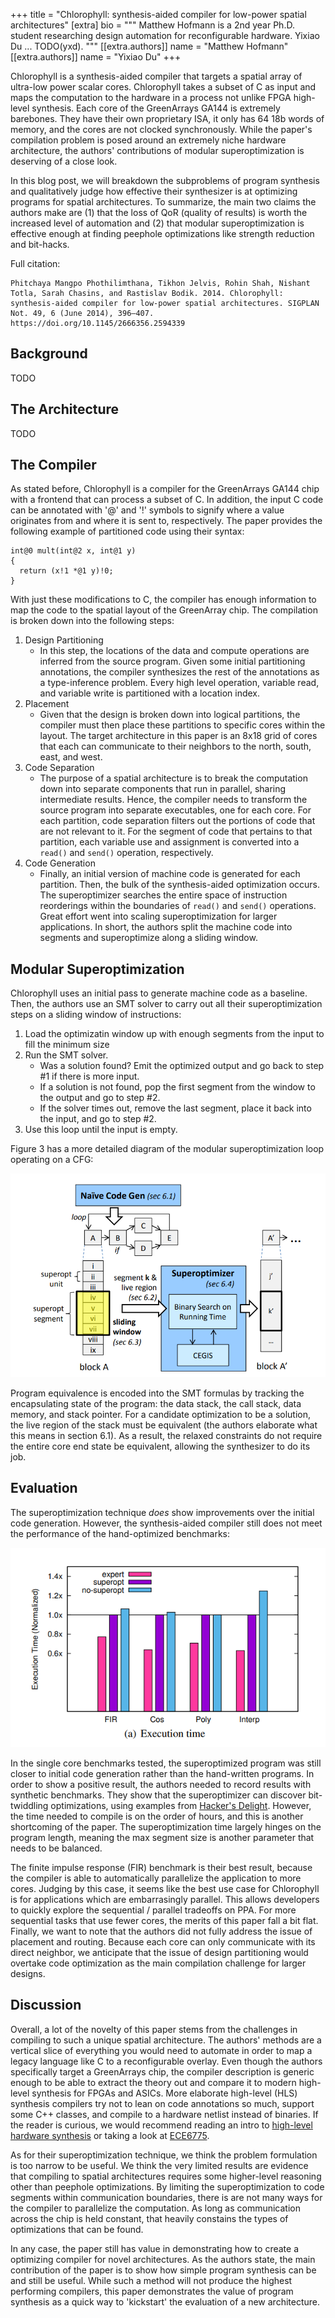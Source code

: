 +++
title = "Chlorophyll: synthesis-aided compiler for low-power spatial architectures"
[extra]
bio = """
  Matthew Hofmann is a 2nd year Ph.D. student researching design automation for reconfigurable hardware. Yixiao Du ... TODO(yxd).
"""
[[extra.authors]]
name = "Matthew Hofmann"
[[extra.authors]]
name = "Yixiao Du"
+++

Chlorophyll is a synthesis-aided compiler that targets a spatial array of ultra-low power scalar cores. Chlorophyll takes a subset of C as input and maps the computation to the hardware in a process not unlike FPGA high-level synthesis. Each core of the GreenArrays GA144 is extremely barebones. They have their own proprietary ISA, it only has 64 18b words of memory, and the cores are not clocked synchronously. While the paper's compilation problem is posed around an extremely niche hardware architecture, the authors' contributions of modular superoptimization is deserving of a close look.

In this blog post, we will breakdown the subproblems of program synthesis and qualitatively judge how effective their synthesizer is at optimizing programs for spatial architectures. To summarize, the main two claims the authors make are (1) that the loss of QoR (quality of results) is worth the increased level of automation and (2) that modular superoptimization is effective enough at finding peephole optimizations like strength reduction and bit-hacks.

Full citation:
```
Phitchaya Mangpo Phothilimthana, Tikhon Jelvis, Rohin Shah, Nishant Totla, Sarah Chasins, and Rastislav Bodik. 2014. Chlorophyll: synthesis-aided compiler for low-power spatial architectures. SIGPLAN Not. 49, 6 (June 2014), 396–407. https://doi.org/10.1145/2666356.2594339
```

## Background

TODO

## The Architecture

TODO

## The Compiler

As stated before, Chlorophyll is a compiler for the GreenArrays GA144 chip with a frontend that can process a subset of C. In addition, the input C code can be annotated with '@' and '!' symbols to signify where a value originates from and where it is sent to, respectively. The paper provides the following example of partitioned code using their syntax:

```
int@0 mult(int@2 x, int@1 y)
{
  return (x!1 *@1 y)!0;
}
```

With just these modifications to C, the compiler has enough information to map the code to the spatial layout of the GreenArray chip. The compilation is broken down into the following steps:

1. Design Partitioning
    * In this step, the locations of the data and compute operations are inferred from the source program. Given some initial partitioning annotations, the compiler synthesizes the rest of the annotations as a type-inference problem. Every high level operation, variable read, and variable write is partitioned with a location index.
2. Placement
    * Given that the design is broken down into logical partitions, the compiler must then place these partitions to specific cores within the layout. The target architecture in this paper is an 8x18 grid of cores that each can communicate to their neighbors to the north, south, east, and west.
3. Code Separation
    * The purpose of a spatial architecture is to break the computation down into separate components that run in parallel, sharing intermediate results. Hence, the compiler needs to transform the source program into separate executables, one for each core. For each partition, code separation filters out the portions of code that are not relevant to it. For the segment of code that pertains to that partition, each variable use and assignment is converted into a `read()` and `send()` operation, respectively.
4. Code Generation
    * Finally, an initial version of machine code is generated for each partition. Then, the bulk of the synthesis-aided optimization occurs. The superoptimizer searches the entire space of instruction reorderings within the boundaries of `read()` and `send()` operations. Great effort went into scaling superoptimization for larger applications. In short, the authors split the machine code into segments and superoptimize along a sliding window.

## Modular Superoptimization

Chlorophyll uses an initial pass to generate machine code as a baseline. Then, the authors use an SMT solver to carry out all their superoptimization steps on a sliding window of instructions:

1. Load the optimizatin window up with enough segments from the input to fill the minimum size
2. Run the SMT solver.
    - Was a solution found? Emit the optimized output and go back to step #1 if there is more input.
    - If a solution is not found, pop the first segment from the window to the output and go to step #2.
    - If the solver times out, remove the last segment, place it back into the input, and go to step #2.
3. Use this loop until the input is empty.

Figure 3 has a more detailed diagram of the modular superoptimization loop operating on a CFG:

![Figure 3](fig3.png)

Program equivalence is encoded into the SMT formulas by tracking the encapsulating state of the program: the data stack, the call stack, data memory, and stack pointer. For a candidate optimization to be a solution, the live region of the stack must be equivalent (the authors elaborate what this means in section 6.1). As a result, the relaxed constraints do not require the entire core end state be equivalent, allowing the synthesizer to do its job.

## Evaluation

The superoptimization technique *does* show improvements over the initial code generation. However, the synthesis-aided compiler still does not meet the performance of the hand-optimized benchmarks:

![Figure 7](fig7.png)

In the single core benchmarks tested, the superoptimized program was still closer to initial code generation rather than the hand-written programs. In order to show a positive result, the authors needed to record results with synthetic benchmarks. They show that the superoptimizer can discover bit-twiddling optimizations, using examples from [Hacker's Delight](https://en.wikipedia.org/wiki/Hacker%27s_Delight). However, the time needed to compile is on the order of hours, and this is another shortcoming of the paper. The superoptimization time largely hinges on the program length, meaning the max segment size is another parameter that needs to be balanced.

The finite impulse response (FIR) benchmark is their best result, because the compiler is able to automatically parallelize the application to more cores. Judging by this case, it seems like the best use case for Chlorophyll is for applications which are embarrasingly parallel. This allows developers to quickly explore the sequential / parallel tradeoffs on PPA. For more sequential tasks that use fewer cores, the merits of this paper fall a bit flat. Finally, we want to note that the authors did not fully address the issue of placement and routing. Because each core can only communicate with its direct neighbor, we anticipate that the issue of design partitioning would overtake code optimization as the main compilation challenge for larger designs.

## Discussion

Overall, a lot of the novelty of this paper stems from the challenges in compiling to such a unique spatial architecture. The authors' methods are a vertical slice of everything you would need to automate in order to map a legacy language like C to a reconfigurable overlay. Even though the authors specifically target a GreenArrays chip, the compiler description is generic enough to be able to extract the theory out and compare it to modern high-level synthesis for FPGAs and ASICs. More elaborate high-level (HLS) synthesis compilers try not to lean on code annotations so much, support some C++ classes, and compile to a hardware netlist instead of binaries. If the reader is curious, we would recommend reading an intro to [high-level hardware synthesis](https://ieeexplore.ieee.org/document/6838614) or taking a look at [ECE6775](https://www.csl.cornell.edu/courses/ece6775/index.html).

As for their superoptimization technique, we think the problem formulation is too narrow to be useful. We think the very limited results are evidence that compiling to spatial architectures requires some higher-level reasoning other than peephole optimizations. By limiting the superoptimization to code segments within communication boundaries, there is are not many ways for the compiler to parallelize the computation. As long as communication across the chip is held constant, that heavily constains the types of optimizations that can be found.

In any case, the paper still has value in demonstrating how to create a optimizing compiler for novel architectures. As the authors state, the main contribution of the paper is to show how simple program synthesis can be and still be useful. While such a method will not produce the highest performing compilers, this paper demonstrates the value of program synthesis as a quick way to 'kickstart' the evaluation of a new architecture.
